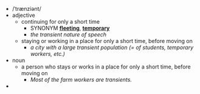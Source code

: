 - /ˈtrænziənt/
- adjective
	- continuing for only a short time
		- SYNONYM [**fleeting**](https://www.oxfordlearnersdictionaries.com/definition/english/fleeting), [**temporary**](https://www.oxfordlearnersdictionaries.com/definition/english/temporary)
		- *the transient nature of speech*
	- staying or working in a place for only a short time, before moving on
		- *a city with a large transient population (= of students, temporary workers, etc.)*
- noun
	- a person who stays or works in a place for only a short time, before moving on
		- *Most of the farm workers are transients.*
-